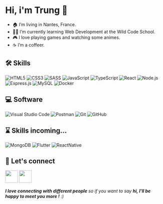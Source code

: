 # Hi, i'm Trung 👋

- 🏠 I’m living in Nantes, France.
- 👨‍💻 I’m currently learning Web Development at the Wild Code School.
- 🎮 I love playing games and watching some animes.
- ☕️ I’m a coffeer.

## 🛠️ Skills 

![HTML5](https://img.shields.io/badge/HTML5-E34F26?style=for-the-badge&logo=html5&logoColor=white)
![CSS3](https://img.shields.io/badge/CSS3-1572B6?style=for-the-badge&logo=css3&logoColor=white)
![SASS](https://img.shields.io/badge/Sass-CC6699?style=for-the-badge&logo=sass&logoColor=white)
![JavaScript](https://img.shields.io/badge/JavaScript-F7DF1E?logo=javascript&logoColor=black&style=for-the-badge)
![TypeScript](https://img.shields.io/badge/TypeScript-007ACC?style=for-the-badge&logo=typescript&logoColor=white)
![React](https://img.shields.io/badge/React-61DAFB?logo=react&logoColor=black&style=for-the-badge)
![Node.js](https://img.shields.io/badge/-Node.js-393?logo=Node.js&logoColor=white&style=for-the-badge)
![Express.js](https://img.shields.io/badge/-Express.js-black?logo=Express&logoColor=white&style=for-the-badge)
![MySQL](https://img.shields.io/badge/MySQL-005C84?style=for-the-badge&logo=mysql&logoColor=white)
![Docker](https://img.shields.io/badge/docker-%230db7ed.svg?style=for-the-badge&logo=docker&logoColor=white)


## 💻 Software

![Visual Studio Code](https://img.shields.io/badge/VSCode-007ACC?logo=visualstudiocode&logoColor=white&style=for-the-badge)
![Postman](https://img.shields.io/badge/-Postman-ff6c37?logo=Postman&logoColor=white&style=for-the-badge)
![Git](https://img.shields.io/badge/git-%23F05033.svg?style=for-the-badge&logo=git&logoColor=white)
![GitHub](https://img.shields.io/badge/github-%23121011.svg?style=for-the-badge&logo=github&logoColor=white)

## ⌛ Skills incoming...

![MongoDB](https://img.shields.io/badge/MongoDB-4EA94B?style=for-the-badge&logo=mongodb&logoColor=white)
![Flutter](https://img.shields.io/badge/Flutter-02569B?style=for-the-badge&logo=flutter&logoColor=white)
![ReactNative](https://img.shields.io/badge/React_Native-20232A?style=for-the-badge&logo=react&logoColor=61DAFB)



## 🤝 Let's connect

<a href="https://www.linkedin.com/in/trung-nguyen-4a5229268/"><img src="https://cdn2.iconfinder.com/data/icons/social-media-2285/512/1_Linkedin_unofficial_colored_svg-128.png" width="40"></a>
<a href="https://www.github.com/nguyen-tt/"><img src="https://raw.githubusercontent.com/danielcranney/readme-generator/main/public/icons/socials/github.svg" width="40"></a>


<em><b>I love connecting with different people</b> so if you want to say <b>hi, I'll be happy to meet you more !</b> :)</em>
